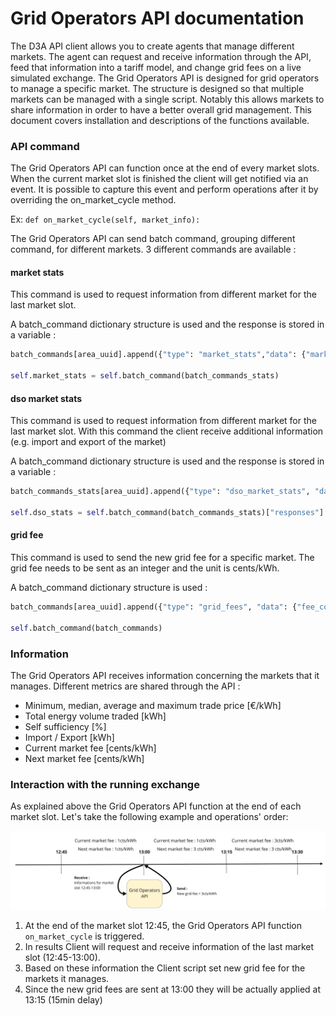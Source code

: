 # Grid Operators API documentation
The D3A API client allows you to create agents that manage different markets. The agent can request and receive information through the API, feed that information into a tariff model, and change grid fees on a live simulated exchange. The Grid Operators API is designed for grid operators to manage a specific market. The structure is designed so that multiple markets can be managed with a single script. Notably this allows markets to share information in order to have a better overall grid management. This document covers installation and descriptions of the functions available.

### API command
The Grid Operators API can function once at the end of every market slots. When the current market slot is finished the client will get notified via an event. It is possible to capture this event and perform operations after it by overriding the on_market_cycle method.

Ex: `def on_market_cycle(self, market_info):`

The Grid Operators API can send batch command, grouping different command, for different markets. 3 different commands are available : 


#### market stats
This command is used to request information from different market for the last market slot. 

A batch_command dictionary structure is used and the response is stored in a variable :

```python
batch_commands[area_uuid].append({"type": "market_stats","data": {"market_slots": market_slot}})

self.market_stats = self.batch_command(batch_commands_stats)
```


#### dso market stats
This command is used to request information from different market for the last market slot. With this command the client receive additional information (e.g. import and export of the market)

A batch_command dictionary structure is used and the response is stored in a variable :

```python
batch_commands_stats[area_uuid].append({"type": "dso_market_stats", "data": {"market_slots": market_slot}})

self.dso_stats = self.batch_command(batch_commands_stats)["responses"]
```


#### grid fee
This command is used to send the new grid fee for a specific market. The grid fee needs to be sent as an integer and the unit is cents/kWh.

A batch_command dictionary structure is used :

```python
batch_commands[area_uuid].append({"type": "grid_fees", "data": {"fee_const": self.next_fee}})

self.batch_command(batch_commands)
```

### Information
The Grid Operators API receives information concerning the markets that it manages. Different metrics are shared through the API :

* Minimum, median, average and maximum trade price [€/kWh]
* Total energy volume traded [kWh]
* Self sufficiency [%]
* Import / Export [kWh]
* Current market fee [cents/kWh]
* Next market fee [cents/kWh]


### Interaction with the running exchange

As explained above the Grid Operators API function at the end of each market slot. Let's take the following example and operations' order:

![img](img/grid-api-2.jpg)

1. At the end of the market slot 12:45, the Grid Operators API function `on_market_cycle` is triggered.
2. In results Client will request and receive information of the last market slot (12:45-13:00).
3. Based on these information the Client script set new grid fee for the markets it manages.
4. Since the new grid fees are sent at 13:00 they will be actually applied at 13:15 (15min delay)